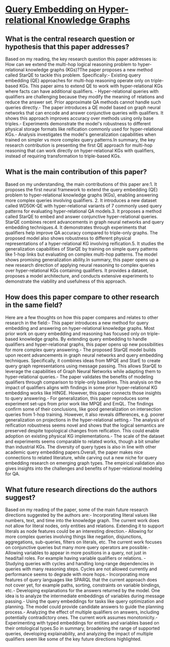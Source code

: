 # [Query Embedding on Hyper-relational Knowledge Graphs](https://arxiv.org/abs/2106.08166)

## What is the central research question or hypothesis that this paper addresses?

Based on my reading, the key research question this paper addresses is: How can we extend the multi-hop logical reasoning problem to hyper-relational knowledge graphs (KGs)?The paper proposes a new method called StarQE to tackle this problem. Specifically:- Existing query embedding (QE) approaches for multi-hop reasoning operate only on triple-based KGs. This paper aims to extend QE to work with hyper-relational KGs where facts can have additional qualifiers. - Hyper-relational queries with qualifiers are challenging because they modify the meaning of relations and reduce the answer set. Prior approximate QA methods cannot handle such queries directly.- The paper introduces a QE model based on graph neural networks that can encode and answer conjunctive queries with qualifiers. It shows this approach improves accuracy over methods using only base triples.- Experiments demonstrate the model's robustness to different physical storage formats like reification commonly used for hyper-relational KGs.- Analysis investigates the model's generalization capabilities when trained on simpler vs more complex query patterns.In summary, the key research contribution is presenting the first QE approach for multi-hop reasoning that can work directly on hyper-relational KGs with qualifiers, instead of requiring transformation to triple-based KGs.


## What is the main contribution of this paper?

Based on my understanding, the main contributions of this paper are:1. It proposes the first neural framework to extend the query embedding (QE) problem to hyper-relational knowledge graphs (KGs), enabling answering more complex queries involving qualifiers. 2. It introduces a new dataset called WD50K-QE with hyper-relational variants of 7 commonly used query patterns for evaluating hyper-relational QA models.3. It proposes a method called StarQE to embed and answer conjunctive hyper-relational queries. StarQE combines recent advancements in graph neural networks and query embedding techniques.4. It demonstrates through experiments that qualifiers help improve QA accuracy compared to triple-only graphs. The proposed model also shows robustness to different physical representations of a hyper-relational KG involving reification.5. It studies the generalization capabilities of StarQE by training on simple query patterns like 1-hop links but evaluating on complex multi-hop patterns. The model shows promising generalization ability.In summary, this paper opens up a new research direction of applying neural reasoning to complex queries over hyper-relational KGs containing qualifiers. It provides a dataset, proposes a model architecture, and conducts extensive experiments to demonstrate the viability and usefulness of this approach.


## How does this paper compare to other research in the same field?

Here are a few thoughts on how this paper compares and relates to other research in the field:- This paper introduces a new method for query embedding and answering on hyper-relational knowledge graphs. Most prior work on query embedding and reasoning has focused only on triple-based knowledge graphs. By extending query embedding to handle qualifiers and hyper-relational graphs, this paper opens up new possibilities for more complex query answering.- The proposed StarQE model builds upon recent advancements in graph neural networks and query embedding techniques. Specifically, it combines ideas from MPQE and StarE to create query graph representations using message passing. This allows StarQE to leverage the capabilities of Graph Neural Networks while adapting them to hyper-relational queries.- The paper validates the benefits of modeling qualifiers through comparison to triple-only baselines. This analysis on the impact of qualifiers aligns with findings in some prior hyper-relational KG embedding works like HINGE. However, this paper connects those insights to query answering.- For generalization, this paper reproduces some experiment set-ups from prior work like MPQE and EmQL. The findings confirm some of their conclusions, like good generalization on intersection queries from 1-hop training. However, it also reveals differences, e.g. poorer generalization on projections in the hyper-relational setting.- The analysis of reification robustness seems novel and shows that the logical semantics are preserved despite topological changes from reification. This could enable adoption on existing physical KG implementations.- The scale of the dataset and experiments seems comparable to related works, though a bit smaller than industrial KGs. The diversity of query types is also in line with other academic query embedding papers.Overall, the paper makes nice connections to related literature, while carving out a new niche for query embedding research on emerging graph types. The empirical validation also gives insights into the challenges and benefits of hyper-relational modeling for QA.


## What future research directions do the authors suggest?

Based on my reading of the paper, some of the main future research directions suggested by the authors are:- Incorporating literal values like numbers, text, and time into the knowledge graph. The current work does not allow for literal nodes, only entities and relations. Extending it to support literals as node features could be an interesting direction.- Allowing for more complex queries involving things like negation, disjunctions, aggregations, sub-queries, filters on literals, etc. The current work focuses on conjunctive queries but many more query operators are possible.- Allowing variables to appear in more positions in a query, not just in head/tail roles. For example having variable qualifiers or relations. - Studying queries with cycles and handling long-range dependencies in queries with many reasoning steps. Cycles are not allowed currently and performance seems to degrade with more hops.- Incorporating more features of query languages like SPARQL that the current approach does not cover yet, for example paths, sorting, constraints on variable bindings, etc.- Developing explanations for the answers returned by the model. One idea is to analyze the intermediate embeddings of variables during message passing.- Using the query embeddings for tasks like query optimization and planning. The model could provide candidate answers to guide the planning process.- Analyzing the effect of multiple qualifiers on answers, including potentially contradictory ones. The current work assumes monotonicity.- Experimenting with typed embeddings for entities and variables based on their ontological types.So in summary, broadening the range of supported queries, developing explainability, and analyzing the impact of multiple qualifiers seem like some of the key future directions highlighted.
